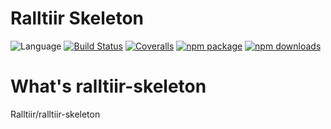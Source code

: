 # Ralltiir Skeleton
![Language](https://img.shields.io/badge/-TypeScript-blue.svg)
[![Build Status](https://travis-ci.org/ralltiir/ralltiir-skeleton.svg?branch=master)](https://travis-ci.org/ralltiir/ralltiir-skeleton)
[![Coveralls](https://img.shields.io/coveralls/ralltiir/ralltiir-skeleton.svg)](https://coveralls.io/github/ralltiir/ralltiir-skeleton)
[![npm package](https://img.shields.io/npm/v/ralltiir-skeleton.svg)](https://www.npmjs.org/package/ralltiir-skeleton)
[![npm downloads](http://img.shields.io/npm/dm/ralltiir-skeleton.svg)](https://www.npmjs.org/package/ralltiir-skeleton)

# What's ralltiir-skeleton
Ralltiir/ralltiir-skeleton